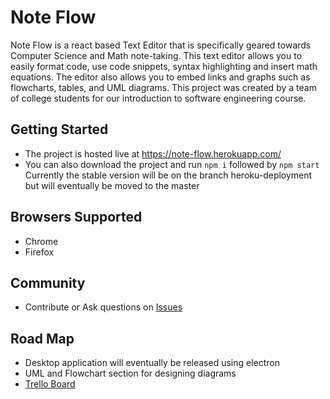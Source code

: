 # Note Flow

Note Flow is a react based Text Editor that is specifically geared towards Computer Science and Math note-taking. This text editor allows you to easily format code, use code snippets, syntax highlighting and insert math equations. The editor also allows you to embed links and graphs such as flowcharts, tables, and UML diagrams. This project was created by a team of college students for our introduction to software engineering course.

## Getting Started
- The project is hosted live at https://note-flow.herokuapp.com/
- You can also download the project and run `npm i` followed by `npm start`
Currently the stable version will be on the branch heroku-deployment but will eventually be moved to the master

## Browsers Supported
- Chrome
- Firefox

## Community
- Contribute or Ask questions on [Issues](https://github.com/maslindc2/note-flow/issues)

## Road Map
- Desktop application will eventually be released using electron
- UML and Flowchart section for designing diagrams
- [Trello Board](https://trello.com/b/WjvqTByL/cs-382-note-taking-project)
